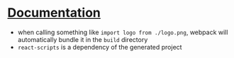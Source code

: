 # [Documentation](https://create-react-app.dev/docs/adding-images-fonts-and-files/)

- when calling something like `import logo from ./logo.png`, webpack will automatically bundle it in the `build` directory
- `react-scripts` is a dependency of the generated project
